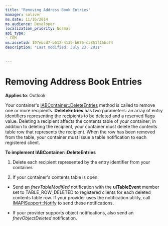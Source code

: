 ```yaml
---
title: "Removing Address Book Entries"
manager: soliver
ms.date: 11/16/2014
ms.audience: Developer
localization_priority: Normal
api_type:
- COM
ms.assetid: 107ebcd7-b612-4139-b676-c3851f15bc74
description: "Last modified: July 23, 2011"
 
 
---
```


# Removing Address Book Entries

  
  
**Applies to**: Outlook 
  
Your container's [IABContainer::DeleteEntries](iabcontainer-deleteentries.md) method is called to remove one or more recipients. **DeleteEntries** has two parameters: an array of entry identifiers representing the recipients to be deleted and a reserved flags value. Deleting a recipient affects the contents table of your container; in addition to deleting the recipient, your container must delete the contents table row that represents the recipient. When the row has been removed from the table, your container must issue a table notification to each registered client. 
  
 **To implement IABContainer::DeleteEntries**
  
1. Delete each recipient represented by the entry identifier from your container.
    
2. If your container's contents table is open:
    
  - Send an  _fnevTableModified_ notification with the **ulTableEvent** member set to TABLE_ROW_DELETED to registered clients for each deleted contents table row. If your provider uses the notification utility, call [IMAPISupport::Notify](imapisupport-notify.md) to send these notifications. 
    
  - If your provider supports object notifications, also send an  _fnevObjectDeleted_ notification. 
    

